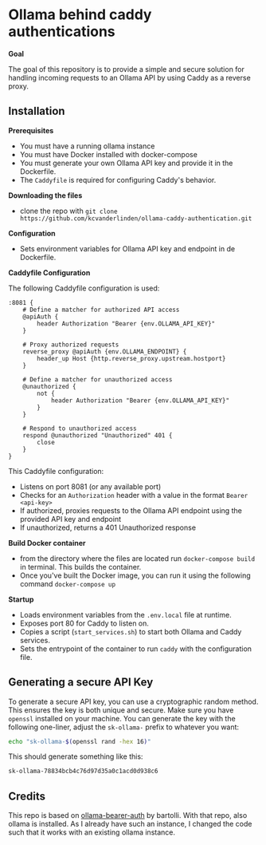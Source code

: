 # Ollama behind caddy authentications
**Goal**

The goal of this repository is to provide a simple and secure solution for handling incoming requests to an Ollama API by using Caddy as a reverse proxy.

## Installation

**Prerequisites**

* You must have a running ollama instance
* You must have Docker installed with docker-compose
* You must generate your own Ollama API key and provide it in the Dockerfile.
* The `Caddyfile` is required for configuring Caddy's behavior.

**Downloading the files**
* clone the repo with ```git clone https://github.com/kcvanderlinden/ollama-caddy-authentication.git```

**Configuration**

* Sets environment variables for Ollama API key and endpoint in de Dockerfile.

**Caddyfile Configuration**

The following Caddyfile configuration is used:
```
:8081 {
    # Define a matcher for authorized API access
    @apiAuth {
        header Authorization "Bearer {env.OLLAMA_API_KEY}"
    }

    # Proxy authorized requests
    reverse_proxy @apiAuth {env.OLLAMA_ENDPOINT} {
        header_up Host {http.reverse_proxy.upstream.hostport}
    }

    # Define a matcher for unauthorized access
    @unauthorized {
        not {
            header Authorization "Bearer {env.OLLAMA_API_KEY}"
        }
    }

    # Respond to unauthorized access
    respond @unauthorized "Unauthorized" 401 {
        close
    }
}
```
This Caddyfile configuration:

* Listens on port 8081 (or any available port)
* Checks for an `Authorization` header with a value in the format `Bearer <api-key>`
* If authorized, proxies requests to the Ollama API endpoint using the provided API key and endpoint
* If unauthorized, returns a 401 Unauthorized response

**Build Docker container**
* from the directory where the files are located run ```docker-compose build``` in terminal. This builds the container.
* Once you've built the Docker image, you can run it using the following command ```docker-compose up```


**Startup**

* Loads environment variables from the `.env.local` file at runtime.
* Exposes port 80 for Caddy to listen on.
* Copies a script (`start_services.sh`) to start both Ollama and Caddy services.
* Sets the entrypoint of the container to run `caddy` with the configuration file.

## Generating a secure API Key

To generate a secure API key, you can use a cryptographic random method. This ensures the key is both unique and secure. Make sure you have `openssl` installed on your machine. You can generate the key with the following one-liner, adjust the `sk-ollama-` prefix to whatever you want:

```bash
echo "sk-ollama-$(openssl rand -hex 16)"
```

This should generate something like this:

```bash
sk-ollama-78834bcb4c76d97d35a0c1acd0d938c6
```

## Credits

This repo is based on [ollama-bearer-auth](https://github.com/bartolli/ollama-bearer-auth/) by bartolli. With that repo, also ollama is installed. As I already have such an instance, I changed the code such that it works with an existing ollama instance.
